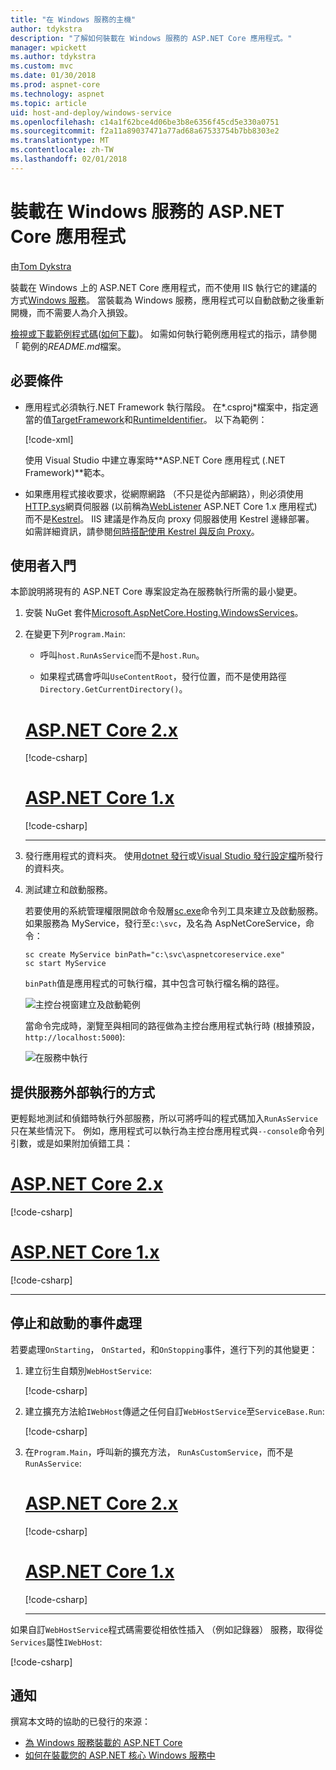 ```yaml
---
title: "在 Windows 服務的主機"
author: tdykstra
description: "了解如何裝載在 Windows 服務的 ASP.NET Core 應用程式。"
manager: wpickett
ms.author: tdykstra
ms.custom: mvc
ms.date: 01/30/2018
ms.prod: aspnet-core
ms.technology: aspnet
ms.topic: article
uid: host-and-deploy/windows-service
ms.openlocfilehash: c14a1f62bce4d06be3b8e6356f45cd5e330a0751
ms.sourcegitcommit: f2a11a89037471a77ad68a67533754b7bb8303e2
ms.translationtype: MT
ms.contentlocale: zh-TW
ms.lasthandoff: 02/01/2018
---
```

# <a name="host-an-aspnet-core-app-in-a-windows-service"></a>裝載在 Windows 服務的 ASP.NET Core 應用程式

由[Tom Dykstra](https://github.com/tdykstra)

裝載在 Windows 上的 ASP.NET Core 應用程式，而不使用 IIS 執行它的建議的方式[Windows 服務](/dotnet/framework/windows-services/introduction-to-windows-service-applications)。 當裝載為 Windows 服務，應用程式可以自動啟動之後重新開機，而不需要人為介入損毀。

[檢視或下載範例程式碼](https://github.com/aspnet/Docs/tree/master/aspnetcore/host-and-deploy/windows-service/sample)([如何下載](xref:tutorials/index#how-to-download-a-sample))。 如需如何執行範例應用程式的指示，請參閱 「 範例的*README.md*檔案。

## <a name="prerequisites"></a>必要條件

* 應用程式必須執行.NET Framework 執行階段。 在*.csproj*檔案中，指定適當的值[TargetFramework](/nuget/schema/target-frameworks)和[RuntimeIdentifier](/dotnet/articles/core/rid-catalog)。 以下為範例：

  [!code-xml[](windows-service/sample/AspNetCoreService.csproj?range=3-6)]

  使用 Visual Studio 中建立專案時**ASP.NET Core 應用程式 (.NET Framework)**範本。

* 如果應用程式接收要求，從網際網路 （不只是從內部網路），則必須使用[HTTP.sys](xref:fundamentals/servers/httpsys)網頁伺服器 (以前稱為[WebListener](xref:fundamentals/servers/weblistener) ASP.NET Core 1.x 應用程式) 而不是[Kestrel](xref:fundamentals/servers/kestrel)。 IIS 建議是作為反向 proxy 伺服器使用 Kestrel 邊緣部署。 如需詳細資訊，請參閱[何時搭配使用 Kestrel 與反向 Proxy](xref:fundamentals/servers/kestrel#when-to-use-kestrel-with-a-reverse-proxy)。

## <a name="getting-started"></a>使用者入門

本節說明將現有的 ASP.NET Core 專案設定為在服務執行所需的最小變更。

1. 安裝 NuGet 套件[Microsoft.AspNetCore.Hosting.WindowsServices](https://www.nuget.org/packages/Microsoft.AspNetCore.Hosting.WindowsServices/)。

1. 在變更下列`Program.Main`:
  
   * 呼叫`host.RunAsService`而不是`host.Run`。
  
   * 如果程式碼會呼叫`UseContentRoot`，發行位置，而不是使用路徑`Directory.GetCurrentDirectory()`。

   # <a name="aspnet-core-2xtabaspnetcore2x"></a>[ASP.NET Core 2.x](#tab/aspnetcore2x)

   [!code-csharp[](windows-service/sample/Program.cs?name=ServiceOnly&highlight=3-4,7,12)]

   # <a name="aspnet-core-1xtabaspnetcore1x"></a>[ASP.NET Core 1.x](#tab/aspnetcore1x)

   [!code-csharp[](windows-service/sample_snapshot/Program.cs?name=ServiceOnly&highlight=3-4,8,14)]

   ---

1. 發行應用程式的資料夾。 使用[dotnet 發行](/dotnet/articles/core/tools/dotnet-publish)或[Visual Studio 發行設定檔](xref:host-and-deploy/visual-studio-publish-profiles)所發行的資料夾。

1. 測試建立和啟動服務。

   若要使用的系統管理權限開啟命令殼層[sc.exe](https://technet.microsoft.com/library/bb490995)命令列工具來建立及啟動服務。 如果服務為 MyService，發行至`c:\svc`，及名為 AspNetCoreService，命令：

   ```console
   sc create MyService binPath="c:\svc\aspnetcoreservice.exe"
   sc start MyService
   ```

   `binPath`值是應用程式的可執行檔，其中包含可執行檔名稱的路徑。

   ![主控台視窗建立及啟動範例](windows-service/_static/create-start.png)

   當命令完成時，瀏覽至與相同的路徑做為主控台應用程式執行時 (根據預設， `http://localhost:5000`):

   ![在服務中執行](windows-service/_static/running-in-service.png)

## <a name="provide-a-way-to-run-outside-of-a-service"></a>提供服務外部執行的方式

更輕鬆地測試和偵錯時執行外部服務，所以可將呼叫的程式碼加入`RunAsService`只在某些情況下。 例如，應用程式可以執行為主控台應用程式與`--console`命令列引數，或是如果附加偵錯工具：

# <a name="aspnet-core-2xtabaspnetcore2x"></a>[ASP.NET Core 2.x](#tab/aspnetcore2x)

[!code-csharp[](windows-service/sample/Program.cs?name=ServiceOrConsole)]

# <a name="aspnet-core-1xtabaspnetcore1x"></a>[ASP.NET Core 1.x](#tab/aspnetcore1x)

[!code-csharp[](windows-service/sample_snapshot/Program.cs?name=ServiceOrConsole)]

---

## <a name="handle-stopping-and-starting-events"></a>停止和啟動的事件處理

若要處理`OnStarting`， `OnStarted`，和`OnStopping`事件，進行下列的其他變更：

1. 建立衍生自類別`WebHostService`:

   [!code-csharp[](windows-service/sample/CustomWebHostService.cs?name=NoLogging)]

1. 建立擴充方法給`IWebHost`傳遞之任何自訂`WebHostService`至`ServiceBase.Run`:

   [!code-csharp[](windows-service/sample/WebHostServiceExtensions.cs?name=ExtensionsClass)]

1. 在`Program.Main`，呼叫新的擴充方法， `RunAsCustomService`，而不是`RunAsService`:

   # <a name="aspnet-core-2xtabaspnetcore2x"></a>[ASP.NET Core 2.x](#tab/aspnetcore2x)

   [!code-csharp[](windows-service/sample/Program.cs?name=HandleStopStart&highlight=24)]

   # <a name="aspnet-core-1xtabaspnetcore1x"></a>[ASP.NET Core 1.x](#tab/aspnetcore1x)

   [!code-csharp[](windows-service/sample_snapshot/Program.cs?name=HandleStopStart&highlight=26)]

   ---

如果自訂`WebHostService`程式碼需要從相依性插入 （例如記錄器） 服務，取得從`Services`屬性`IWebHost`:

[!code-csharp[](windows-service/sample/CustomWebHostService.cs?name=Logging&highlight=7)]

## <a name="acknowledgments"></a>通知

撰寫本文時的協助的已發行的來源：

* [為 Windows 服務裝載的 ASP.NET Core](https://stackoverflow.com/questions/37346383/hosting-asp-net-core-as-windows-service/37464074)
* [如何在裝載您的 ASP.NET 核心 Windows 服務中](https://dotnetthoughts.net/how-to-host-your-aspnet-core-in-a-windows-service/)
